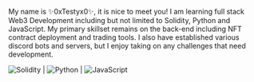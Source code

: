 My name is ✨0xTestyx0✨, it is nice to meet you! I am learning full stack Web3 Development including but not limited to Solidity, Python and JavaScript. My primary skillset remains on the back-end including NFT contract deployment and trading tools. I also have established various discord bots and servers, but I enjoy taking on any challenges that need development.

![Solidity](https://img.shields.io/badge/Solidity-363636?style=for-the-badge&logo=Solidity&logoColor=black) | ![Python](https://img.shields.io/badge/Python-3776AB?style=for-the-badge&logo=Python&logoColor=black) | ![JavaScript](https://img.shields.io/badge/JavaScript-F7DF1E?style=for-the-badge&logo=JavaScript&logoColor=black)








  
<!--
**W3bzee/W3bzee** is a ✨ _special_ ✨ repository because its `README.md` (this file) appears on your GitHub profile.

#3776AB

Here are some ideas to get you started:

- 🔭 I’m currently working on ...
- 🌱 I’m currently learning ...
- 👯 I’m looking to collaborate on ...
- 🤔 I’m looking for help with ...
- 💬 Ask me about ...
- 📫 How to reach me: ...
- 😄 Pronouns: ...
- ⚡ Fun fact: ...
-->

